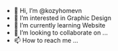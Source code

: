 - 👋 Hi, I’m @kozyhomevn
- 👀 I’m interested in Graphic Design
- 🌱 I’m currently learning Website
- 💞️ I’m looking to collaborate on ...
- 📫 How to reach me ...

<!---
kozyhomevn/kozyhomevn is a ✨ special ✨ repository because its `README.md` (this file) appears on your GitHub profile.
You can click the Preview link to take a look at your changes.
--->
